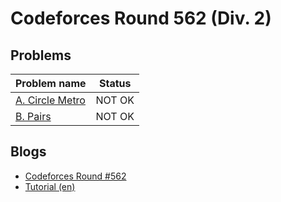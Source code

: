 # Codeforces Round 562 (Div. 2)

## Problems

|Problem name|Status|
|------------|---------|
| [A. Circle Metro](problems/A._Circle_Metro.md)|NOT OK|
| [B. Pairs](problems/B._Pairs.md)|NOT OK|
## Blogs

- [Codeforces Round #562](blogs/Codeforces_Round_562.md)
- [Tutorial (en)](blogs/Tutorial_(en).md)
